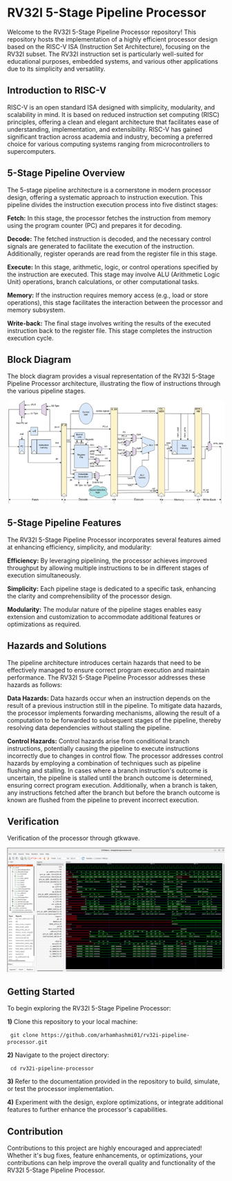 # RV32I 5-Stage Pipeline Processor

Welcome to the RV32I 5-Stage Pipeline Processor repository! This repository hosts the implementation of a highly efficient processor design based on the RISC-V ISA (Instruction Set Architecture), focusing on the RV32I subset. The RV32I instruction set is particularly well-suited for educational purposes, embedded systems, and various other applications due to its simplicity and versatility.

## Introduction to RISC-V

RISC-V is an open standard ISA designed with simplicity, modularity, and scalability in mind. It is based on reduced instruction set computing (RISC) principles, offering a clean and elegant architecture that facilitates ease of understanding, implementation, and extensibility. RISC-V has gained significant traction across academia and industry, becoming a preferred choice for various computing systems ranging from microcontrollers to supercomputers.

## 5-Stage Pipeline Overview

The 5-stage pipeline architecture is a cornerstone in modern processor design, offering a systematic approach to instruction execution. This pipeline divides the instruction execution process into five distinct stages:

  **Fetch:** In this stage, the processor fetches the instruction from memory using the program counter (PC) and prepares it for decoding.

  **Decode:** The fetched instruction is decoded, and the necessary control signals are generated to facilitate the execution of the instruction. Additionally, register operands are read from the register file in this stage.

  **Execute:** In this stage, arithmetic, logic, or control operations specified by the instruction are executed. This stage may involve ALU (Arithmetic Logic Unit) operations, branch calculations, or other computational tasks.

  **Memory:** If the instruction requires memory access (e.g., load or store operations), this stage facilitates the interaction between the processor and memory subsystem.

  **Write-back:** The final stage involves writing the results of the executed instruction back to the register file. This stage completes the instruction execution cycle.

## Block Diagram

The block diagram provides a visual representation of the RV32I 5-Stage Pipeline Processor architecture, illustrating the flow of instructions through the various pipeline stages.

<img src="https://github.com/arhamhashmi01/rv32i-pipeline-processor/blob/main/images/microprocessor.jpeg" alt="RV32I Pipeline Microprocessor Image">

## 5-Stage Pipeline Features

The RV32I 5-Stage Pipeline Processor incorporates several features aimed at enhancing efficiency, simplicity, and modularity:

  **Efficiency:** By leveraging pipelining, the processor achieves improved throughput by allowing multiple instructions to be in different stages of execution simultaneously.

  **Simplicity:** Each pipeline stage is dedicated to a specific task, enhancing the clarity and comprehensibility of the processor design.

  **Modularity:** The modular nature of the pipeline stages enables easy extension and customization to accommodate additional features or optimizations as required.

## Hazards and Solutions

The pipeline architecture introduces certain hazards that need to be effectively managed to ensure correct program execution and maintain performance. The RV32I 5-Stage Pipeline Processor addresses these hazards as follows:

  **Data Hazards:** Data hazards occur when an instruction depends on the result of a previous instruction still in the pipeline. To mitigate data hazards, the processor implements forwarding mechanisms, allowing the result of a computation to be forwarded to subsequent stages of the pipeline, thereby resolving data dependencies without stalling the pipeline.

  **Control Hazards:** Control hazards arise from conditional branch instructions, potentially causing the pipeline to execute instructions incorrectly due to changes in control flow. The processor addresses control hazards by employing a combination of techniques such as pipeline flushing and stalling. In cases where a branch instruction's outcome is uncertain, the pipeline is stalled until the branch outcome is determined, ensuring correct program execution. Additionally, when a branch is taken, any instructions fetched after the branch but before the branch outcome is known are flushed from the pipeline to prevent incorrect execution.

## Verification

Verification of the processor through gtkwave.

<img src="https://github.com/arhamhashmi01/rv32i-pipeline-processor/blob/main/images/gtkwave.png" alt="Gtkwave Image">

## Getting Started

To begin exploring the RV32I 5-Stage Pipeline Processor:

  **1)** Clone this repository to your local machine:

     git clone https://github.com/arhamhashmi01/rv32i-pipeline-processor.git

  **2)** Navigate to the project directory:

     cd rv32i-pipeline-processor

  **3)** Refer to the documentation provided in the repository to build, simulate, or test the processor implementation.

  **4)** Experiment with the design, explore optimizations, or integrate additional features to further enhance the processor's capabilities.

## Contribution

Contributions to this project are highly encouraged and appreciated! Whether it's bug fixes, feature enhancements, or optimizations, your contributions can help improve the overall quality and functionality of the RV32I 5-Stage Pipeline Processor.

